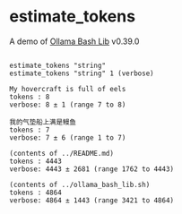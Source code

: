 # estimate_tokens
A demo of [Ollama Bash Lib](https://github.com/attogram/ollama-bash-lib) v0.39.0
```

estimate_tokens "string"
estimate_tokens "string" 1 (verbose)

My hovercraft is full of eels
tokens : 8
verbose: 8 ± 1 (range 7 to 8)

我的气垫船上满是鳗鱼
tokens : 7
verbose: 7 ± 6 (range 1 to 7)

(contents of ../README.md)
tokens : 4443
verbose: 4443 ± 2681 (range 1762 to 4443)

(contents of ../ollama_bash_lib.sh)
tokens : 4864
verbose: 4864 ± 1443 (range 3421 to 4864)
```
